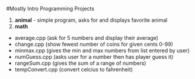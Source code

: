 #Mostly Intro Programming Projects

1. **animal** - simple program, asks for and displays favorite animal  
2. **math**  
  * average.cpp (ask for 5 numbers and display their average)  
  * change.cpp (show fewest number of coins for given cents 0-99) 
  * minmax.cpp (gives the min and max numbers from list entered by user)
  * numGuess.cpp (asks user for a number then has player guess it)  
  * rangeSum.cpp (gives the sum of a range of numbers)  
  * tempConvert.cpp (convert celcius to fahrenheit)  
